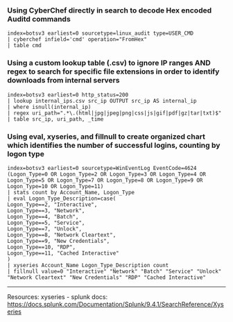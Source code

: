 ### Using CyberChef directly in search to decode Hex encoded Auditd commands

```
index=botsv3 earliest=0 sourcetype=linux_audit type=USER_CMD
| cyberchef infield='cmd' operation="FromHex"
| table cmd
```
### Using a custom lookup table (.csv) to ignore IP ranges AND regex to search for specific file extensions in order to identify downloads from internal servers

```
index=botsv3 earliest=0 http_status=200
| lookup internal_ips.csv src_ip OUTPUT src_ip AS internal_ip 
| where isnull(internal_ip)
| regex uri_path=".*\.(html|jpg|jpeg|png|css|js|gif|pdf|gz|tar|txt)$"
| table src_ip, uri_path, _time
```
### Using eval, xyseries, and fillnull to create organized chart which identifies the number of successful logins, counting by logon type

```
index=botsv3 earliest=0 sourcetype=WinEventLog EventCode=4624 (Logon_Type=0 OR Logon_Type=2 OR Logon_Type=3 OR Logon_Type=4 OR Logon_Type=5 OR Logon_Type=7 OR Logon_Type=8 OR Logon_Type=9 OR Logon_Type=10 OR Logon_Type=11)
| stats count by Account_Name, Logon_Type
| eval Logon_Type_Description=case(
Logon_Type==2, "Interactive",
Logon_Type==3, "Network",
Logon_Type==4, "Batch",
Logon_Type==5, "Service",
Logon_Type==7, "Unlock",
Logon_Type==8, "Network Cleartext",
Logon_Type==9, "New Credentials",
Logon_Type==10, "RDP",
Logon_Type==11, "Cached Interactive"
)
| xyseries Account_Name Logon_Type_Description count
| fillnull value=0 "Interactive" "Network" "Batch" "Service" "Unlock" "Network Cleartext" "New Credentials" "RDP" "Cached Interactive"
```
----
Resources:
xyseries - splunk docs: https://docs.splunk.com/Documentation/Splunk/9.4.1/SearchReference/Xyseries
